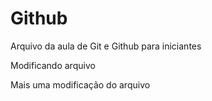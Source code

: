 # Github

Arquivo da aula de Git e Github para iniciantes

Modificando arquivo

Mais uma modificação do arquivo
